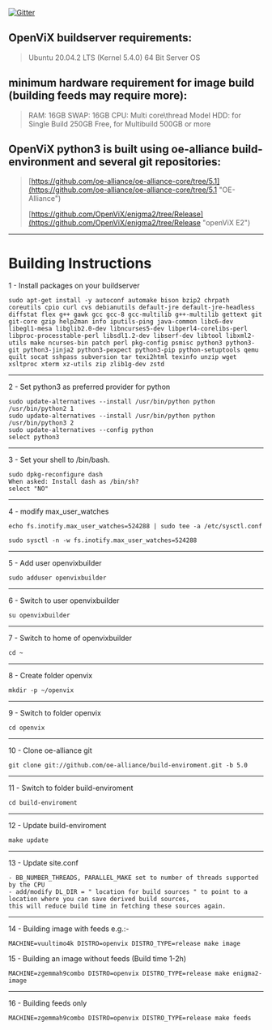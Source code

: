 [![Gitter](https://badges.gitter.im/OpenViX/community.svg)](https://gitter.im/OpenViX/community?utm_source=badge&utm_medium=badge&utm_campaign=pr-badge)

## OpenViX buildserver requirements: ##

> Ubuntu 20.04.2 LTS (Kernel 5.4.0) 64 Bit Server OS

## minimum hardware requirement for image build (building feeds may require more):

> RAM:  16GB
> SWAP: 16GB
> CPU:  Multi core\thread Model
> HDD:  for Single Build 250GB Free, for Multibuild 500GB or more

## OpenViX python3 is built using oe-alliance build-environment and several git repositories: ##

> [https://github.com/oe-alliance/oe-alliance-core/tree/5.1](https://github.com/oe-alliance/oe-alliance-core/tree/5.1 "OE-Alliance")
> 
> [https://github.com/OpenViX/enigma2/tree/Release](https://github.com/OpenViX/enigma2/tree/Release "openViX E2")


----------

# Building Instructions #

1 - Install packages on your buildserver

    sudo apt-get install -y autoconf automake bison bzip2 chrpath coreutils cpio curl cvs debianutils default-jre default-jre-headless diffstat flex g++ gawk gcc gcc-8 gcc-multilib g++-multilib gettext git git-core gzip help2man info iputils-ping java-common libc6-dev libegl1-mesa libglib2.0-dev libncurses5-dev libperl4-corelibs-perl libproc-processtable-perl libsdl1.2-dev libserf-dev libtool libxml2-utils make ncurses-bin patch perl pkg-config psmisc python3 python3-git python3-jinja2 python3-pexpect python3-pip python-setuptools qemu quilt socat sshpass subversion tar texi2html texinfo unzip wget xsltproc xterm xz-utils zip zlib1g-dev zstd 
    
----------
2 - Set python3 as preferred provider for python

    sudo update-alternatives --install /usr/bin/python python /usr/bin/python2 1
    sudo update-alternatives --install /usr/bin/python python /usr/bin/python3 2
    sudo update-alternatives --config python
    select python3
    
----------    
3 - Set your shell to /bin/bash.

    sudo dpkg-reconfigure dash
    When asked: Install dash as /bin/sh?
    select "NO"

----------
4 - modify max_user_watches

    echo fs.inotify.max_user_watches=524288 | sudo tee -a /etc/sysctl.conf

    sudo sysctl -n -w fs.inotify.max_user_watches=524288

----------
5 - Add user openvixbuilder

    sudo adduser openvixbuilder

----------
6 - Switch to user openvixbuilder

    su openvixbuilder

----------
7 - Switch to home of openvixbuilder

    cd ~

----------
8 - Create folder openvix

    mkdir -p ~/openvix

----------
9 - Switch to folder openvix

    cd openvix

----------
10 - Clone oe-alliance git

    git clone git://github.com/oe-alliance/build-enviroment.git -b 5.0

----------
11 - Switch to folder build-enviroment

    cd build-enviroment

----------
12 - Update build-enviroment

    make update


----------
13 - Update site.conf 

    - BB_NUMBER_THREADS, PARALLEL_MAKE set to number of threads supported by the CPU
    - add/modify DL_DIR = " location for build sources " to point to a location where you can save derived build sources, 
    this will reduce build time in fetching these sources again.

----------
14 - Building image with feeds  e.g.:- 

	MACHINE=vuultimo4k DISTRO=openvix DISTRO_TYPE=release make image

15 - Building an image without feeds (Build time 1-2h)

    MACHINE=zgemmah9combo DISTRO=openvix DISTRO_TYPE=release make enigma2-image

----------
16 - Building feeds only

    MACHINE=zgemmah9combo DISTRO=openvix DISTRO_TYPE=release make feeds

